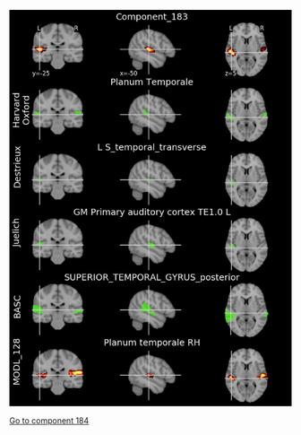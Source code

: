 


![183](preliminary/183.jpg "Component 183")

[Go to component 184](https://parietal-inria.github.io/MODL_atlas/512/184 "Component 184")